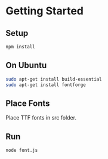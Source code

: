 # Getting Started

## Setup
```bash
npm install
```

## On Ubuntu
```bash
sudo apt-get install build-essential
sudo apt-get install fontforge
```

## Place Fonts
Place TTF fonts in src folder.

## Run
```bash
node font.js
```